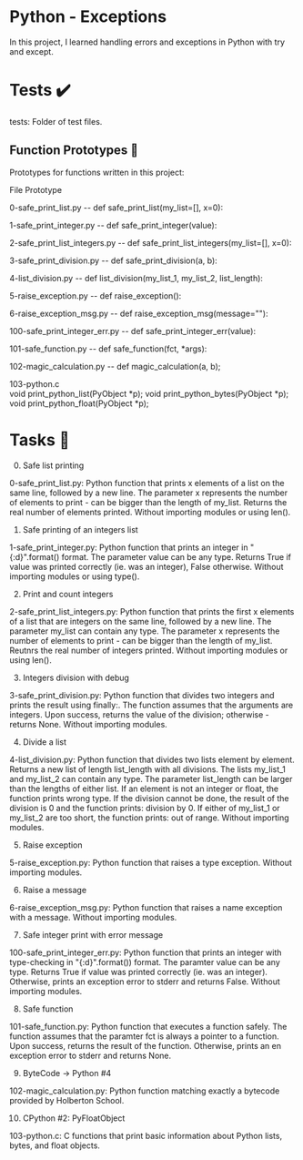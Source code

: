 # Python - Exceptions

In this project, I learned handling errors and exceptions in Python with try and except.

# Tests ✔️

tests: Folder of test files.

## Function  Prototypes 💾

Prototypes for functions written in this project:

File	Prototype

0-safe_print_list.py --	def safe_print_list(my_list=[], x=0):

1-safe_print_integer.py --	def safe_print_integer(value):

2-safe_print_list_integers.py --	def safe_print_list_integers(my_list=[], x=0):

3-safe_print_division.py --	def safe_print_division(a, b):

4-list_division.py --	def list_division(my_list_1, my_list_2, list_length):

5-raise_exception.py --	def raise_exception():

6-raise_exception_msg.py --	def raise_exception_msg(message=""):

100-safe_print_integer_err.py --	def safe_print_integer_err(value):

101-safe_function.py --	def safe_function(fct, *args):

102-magic_calculation.py --	def magic_calculation(a, b);

103-python.c	
void print_python_list(PyObject *p);
void print_python_bytes(PyObject *p);
void print_python_float(PyObject *p);

# Tasks 📃

0. Safe list printing

0-safe_print_list.py: Python function that prints x elements of a list on the same line, followed by a new line.
The parameter x represents the number of elements to print - can be bigger than the length of my_list.
Returns the real number of elements printed.
Without importing modules or using len().

1. Safe printing of an integers list

1-safe_print_integer.py: Python function that prints an integer in "{:d}".format() format.
The parameter value can be any type.
Returns True if value was printed correctly (ie. was an integer), False otherwise.
Without importing modules or using type().

2. Print and count integers

2-safe_print_list_integers.py: Python function that prints the first x elements of a list that are integers on the same line, followed by a new line.
The parameter my_list can contain any type.
The parameter x represents the number of elements to print - can be bigger than the length of my_list.
Reutnrs the real number of integers printed.
Without importing modules or using len().

3. Integers division with debug

3-safe_print_division.py: Python function that divides two integers and prints the result using finally:.
The function assumes that the arguments are integers.
Upon success, returns the value of the division; otherwise - returns None.
Without importing modules.

4. Divide a list

4-list_division.py: Python function that divides two lists element by element.
Returns a new list of length list_length with all divisions.
The lists my_list_1 and my_list_2 can contain any type.
The parameter list_length can be larger than the lengths of either list.
If an element is not an integer or float, the function prints wrong type.
If the division cannot be done, the result of the division is 0 and the function prints: division by 0.
If either of my_list_1 or my_list_2 are too short, the function prints: out of range.
Without importing modules.

5. Raise exception

5-raise_exception.py: Python function that raises a type exception.
Without importing modules.

6. Raise a message

6-raise_exception_msg.py: Python function that raises a name exception with a message.
Without importing modules.

7. Safe integer print with error message

100-safe_print_integer_err.py: Python function that prints an integer with type-checking in "{:d}".format()) format.
The paramter value can be any type.
Returns True if value was printed correctly (ie. was an integer).
Otherwise, prints an exception error to stderr and returns False.
Without importing modules.

8. Safe function

101-safe_function.py: Python function that executes a function safely.
The function assumes that the paramter fct is always a pointer to a function.
Upon success, returns the result of the function.
Otherwise, prints an en exception error to stderr and returns None.

9. ByteCode -> Python #4

102-magic_calculation.py: Python function matching exactly a bytecode provided by Holberton School.

10. CPython #2: PyFloatObject

103-python.c: C functions that print basic information about Python lists, bytes, and float objects.
